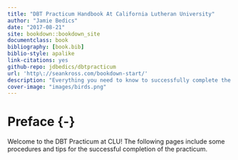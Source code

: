 ```yaml
--- 
title: "DBT Practicum Handbook At California Lutheran University"
author: "Jamie Bedics"
date: "2017-08-21"
site: bookdown::bookdown_site
documentclass: book
bibliography: [book.bib]
biblio-style: apalike
link-citations: yes
github-repo: jdbedics/dbtpracticum
url: 'http\://seankross.com/bookdown-start/'
description: "Everything you need to know to successfully complete the DBT Practicum at CLU."
cover-image: "images/birds.png"
---
```


# Preface {-}

Welcome to the DBT Practicum at CLU!  The following pages include some procedures and tips for the successful completion of the practicum.
